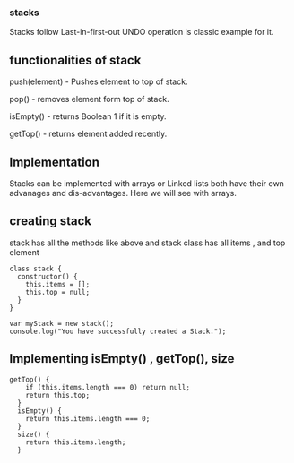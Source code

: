 ### stacks
Stacks follow Last-in-first-out
UNDO operation is classic example for it.

## functionalities of stack
push(element) - Pushes element to top of stack.

pop()  - removes element form top of stack.

isEmpty() - returns Boolean 1 if it is empty.

getTop() - returns element added recently.

## Implementation
Stacks can be implemented with arrays or Linked lists
both have their own advanages and dis-advantages.
Here we will see with arrays.

## creating stack
stack has all the methods like above and stack class has
all items , and top element

```
class stack {
  constructor() {
    this.items = [];
    this.top = null;
  }
}

var myStack = new stack();
console.log("You have successfully created a Stack.");

```

## Implementing isEmpty() , getTop(), size

```
getTop() {
    if (this.items.length === 0) return null;
    return this.top;
  }
  isEmpty() {
    return this.items.length === 0;
  }
  size() {
    return this.items.length;
  }
```